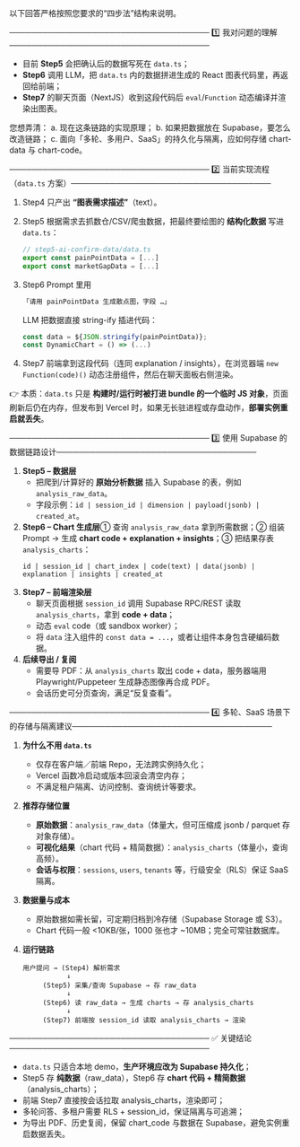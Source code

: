 以下回答严格按照您要求的“四步法”结构来说明。

────────────────────────────────────
1️⃣ 我对问题的理解────────────────────────────────────

- 目前 **Step5** 会把确认后的数据写死在 `data.ts`；
- **Step6** 调用 LLM，把 `data.ts` 内的数据拼进生成的 React 图表代码里，再返回给前端；
- **Step7** 的聊天页面（NextJS）收到这段代码后 `eval`/`Function` 动态编译并渲染出图表。

您想弄清：
a. 现在这条链路的实现原理；
b. 如果把数据放在 Supabase，要怎么改造链路；
c. 面向「多轮、多用户、SaaS」的持久化与隔离，应如何存储 chart-data 与 chart-code。

────────────────────────────────────
2️⃣ 当前实现流程（`data.ts` 方案）────────────────────────────────────

1. Step4 只产出 **“图表需求描述”**（text）。
2. Step5 根据需求去抓数仓/CSV/爬虫数据，把最终要绘图的 **结构化数据** 写进 `data.ts`：

   ```ts
   // step5-ai-confirm-data/data.ts
   export const painPointData = [...]
   export const marketGapData = [...]
   ```
3. Step6 Prompt 里用

   ```md
   「请用 painPointData 生成散点图，字段 …」  
   ```

   LLM 把数据直接 string-ify 插进代码：
   ```js
   const data = ${JSON.stringify(painPointData)};
   const DynamicChart = () => (...)
   ```
4. Step7 前端拿到这段代码（连同 explanation / insights），在浏览器端 `new Function(code)()` 动态注册组件，然后在聊天面板右侧渲染。

👉 本质：`data.ts` 只是 **构建时/运行时被打进 bundle 的一个临时 JS 对象**，页面刷新后仍在内存，但发布到 Vercel 时，如果无长驻进程或存盘动作，**部署实例重启就丢失**。

────────────────────────────────────
3️⃣ 使用 Supabase 的数据链路设计────────────────────────────────────

1. **Step5 – 数据层**
   - 把爬到/计算好的 **原始分析数据** 插入 Supabase 的表，例如 `analysis_raw_data`。
   - 字段示例：`id | session_id | dimension | payload(jsonb) | created_at`。
2. **Step6 – Chart 生成层**① 查询 `analysis_raw_data` 拿到所需数据；② 组装 Prompt → 生成 **chart code + explanation + insights**；③ 把结果存表 `analysis_charts`：
   ```
   id | session_id | chart_index | code(text) | data(jsonb) | explanation | insights | created_at
   ```
3. **Step7 – 前端渲染层**
   - 聊天页面根据 `session_id` 调用 Supabase RPC/REST 读取 `analysis_charts`，拿到 **code + data**；
   - 动态 `eval` code（或 sandbox worker）；
   - 将 `data` 注入组件的 `const data = ...`，或者让组件本身包含硬编码数据。
4. **后续导出 / 复阅**
   - 需要导 PDF：从 `analysis_charts` 取出 code + data，服务器端用 Playwright/Puppeteer 生成静态图像再合成 PDF。
   - 会话历史可分页查询，满足“反复查看”。

────────────────────────────────────
4️⃣ 多轮、SaaS 场景下的存储与隔离建议────────────────────────────────────

1. **为什么不用 `data.ts`**

   - 仅存在客户端／前端 Repo，无法跨实例持久化；
   - Vercel 函数冷启动或版本回滚会清空内存；
   - 不满足租户隔离、访问控制、查询统计等要求。
2. **推荐存储位置**

   - **原始数据**：`analysis_raw_data`（体量大，但可压缩成 jsonb / parquet 存对象存储）。
   - **可视化结果**（chart 代码 + 精简数据）：`analysis_charts`（体量小，查询高频）。
   - **会话与权限**：`sessions`, `users`, `tenants` 等，行级安全（RLS）保证 SaaS 隔离。
3. **数据量与成本**

   - 原始数据如需长留，可定期归档到冷存储（Supabase Storage 或 S3）。
   - Chart 代码一般 <10KB/张，1000 张也才 ~10MB；完全可常驻数据库。
4. **运行链路**

   ```
   用户提问 → (Step4) 解析需求
              ↓
        (Step5) 采集/查询 Supabase → 存 raw_data
              ↓
        (Step6) 读 raw_data → 生成 charts → 存 analysis_charts
              ↓
        (Step7) 前端按 session_id 读取 analysis_charts → 渲染
   ```

────────────────────────────────────
✅ 关键结论────────────────────────────────────

- `data.ts` 只适合本地 demo，**生产环境应改为 Supabase 持久化**；
- Step5 存 **纯数据**（raw_data），Step6 存 **chart 代码 + 精简数据**（analysis_charts）；
- 前端 Step7 直接按会话拉取 analysis_charts，渲染即可；
- 多轮问答、多租户需要 RLS + session_id，保证隔离与可追溯；
- 为导出 PDF、历史复阅，保留 chart_code 与数据在 Supabase，避免实例重启数据丢失。
